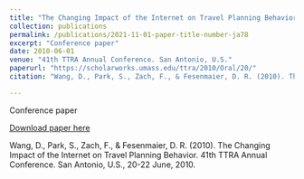 ```yaml
---
title: "The Changing Impact of the Internet on Travel Planning Behavior"
collection: publications
permalink: /publications/2021-11-01-paper-title-number-ja78
excerpt: "Conference paper"
date: 2010-06-01
venue: "41th TTRA Annual Conference. San Antonio, U.S."
paperurl: "https://scholarworks.umass.edu/ttra/2010/Oral/20/"
citation: "Wang, D., Park, S., Zach, F., & Fesenmaier, D. R. (2010). The Changing Impact of the Internet on Travel Planning Behavior. 41th TTRA Annual Conference. San Antonio, U.S., 20-22 June, 2010."

---
```

Conference paper

[Download paper here](https://scholarworks.umass.edu/ttra/2010/Oral/20/)

Wang, D., Park, S., Zach, F., & Fesenmaier, D. R. (2010). The Changing Impact of the Internet on Travel Planning Behavior. 41th TTRA Annual Conference. San Antonio, U.S., 20-22 June, 2010.
